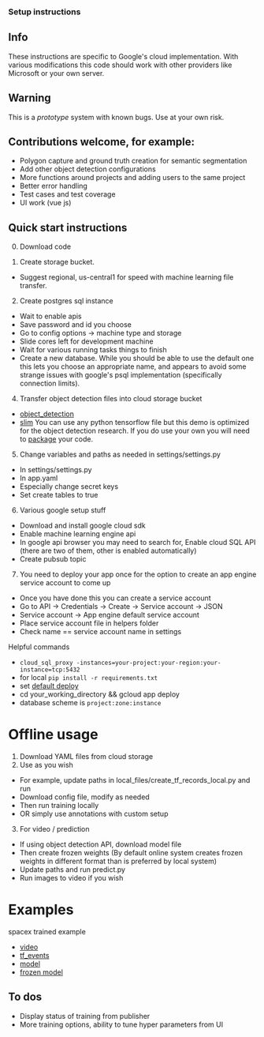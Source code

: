 
### Setup instructions

## Info
These instructions are specific to Google's cloud implementation. With various modifications this code should work with other providers like Microsoft or your own server.

## Warning
This is a *prototype* system with known bugs. Use at your own risk.

## Contributions welcome, for example:
* Polygon capture and ground truth creation for semantic segmentation
* Add other object detection configurations
* More functions around projects and adding users to the same project
* Better error handling
* Test cases and test coverage
* UI work (vue js)


## Quick start instructions
0. Download code


1. Create storage bucket. 
* Suggest regional, us-central1 for speed with machine learning file transfer.


2. Create postgres sql instance
 * Wait to enable apis
 * Save password and id you choose
 * Go to config options -> machine type and storage
 * Slide cores left for development machine
 * Wait for various running tasks things to finish
 * Create a new database. While you should be able to use the default one
this lets you choose an appropriate name, and appears to avoid some strange issues with
google's psql implementation (specifically connection limits).


4. Transfer object detection files into cloud storage bucket
* [object_detection](https://storage.googleapis.com/object-demo-bucket/dist/object_detection-0.1.tar.gz)
* [slim](https://storage.googleapis.com/object-demo-bucket/dist/slim-0.1.tar.gz)
You can use any python tensorflow file but this demo is optimized for the object detection research.
If you do use your own you will need to [package](https://python-packaging.readthedocs.io/en/latest/minimal.html) your code.
	

5. Change variables and paths as needed in settings/settings.py
* In settings/settings.py
* In app.yaml
* Especially change secret keys
* Set create tables to true


6. Various google setup stuff
* Download and install google cloud sdk
* Enable machine learning engine api
* In google api browser you may need to search for, Enable cloud SQL API (there are two of them, other is enabled automatically)
* Create pubsub topic


7. You need to deploy your app once for the option to create 
an app engine service account to come up
* Once you have done this you can create a service account
* Go to API -> Credentials -> Create -> Service account -> JSON 
* Service account -> App engine default service account
* Place service account file in helpers folder
* Check name == service account name in settings


Helpful commands
* `cloud_sql_proxy -instances=your-project:your-region:your-instance=tcp:5432`
* for local `pip install -r requirements.txt`
* set [default deploy](https://cloud.google.com/sdk/gcloud/reference/config/set)
* cd your_working_directory && gcloud app deploy
* database scheme is `project:zone:instance`


# Offline usage
1. Download YAML files from cloud storage
2. Use as you wish
* For example, update paths in local_files/create_tf_records_local.py and run
* Download config file, modify as needed
* Then run training locally
* OR simply use annotations with custom setup
3. For video / prediction
* If using object detection API, download model file
* Then create frozen weights (By default online system creates frozen weights in different format  than is preferred by local system)
* Update paths and run predict.py
* Run images to video if you wish


# Examples
spacex trained example
* [video](https://youtu.be/ekl87JspBJs)
* [tf_events](https://storage.googleapis.com/object-demo-bucket/example_models/spacex/events.out.tfevents)
* [model](https://storage.googleapis.com/object-demo-bucket/example_models/spacex/model.ckpt-3000.data-00000-of-00001)
* [frozen model](https://storage.googleapis.com/object-demo-bucket/example_models/spacex/frozen_inference_graph.pb)

## To dos
* Display status of training from publisher
* More training options, ability to tune hyper parameters from UI





